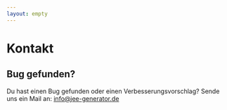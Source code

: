 ```yaml
---
layout: empty
---
```


Kontakt
=========================

Bug gefunden?
------------------------------
Du hast einen Bug gefunden oder einen Verbesserungsvorschlag? Sende uns ein Mail an: [info@jee-generator.de](mailto:info@jee-generator.de)
